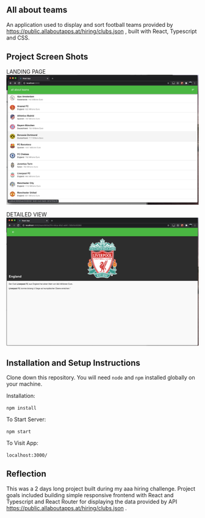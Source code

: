 ## All about teams

An application used to display and sort football teams provided by https://public.allaboutapps.at/hiring/clubs.json
, built with React, Typescript and CSS.

## Project Screen Shots
 
LANDING PAGE
![alt text](https://github.com/xen404/test_aaa/blob/main/src/screenshots/screenshot1.png?raw=true)

DETAILED VIEW
![alt text](https://github.com/xen404/test_aaa/blob/main/src/screenshots/screenshot2.png?raw=true)

## Installation and Setup Instructions
 
Clone down this repository. You will need `node` and `npm` installed globally on your machine.  

Installation:

`npm install`  

To Start Server:

`npm start`  

To Visit App:

`localhost:3000/`  

## Reflection

This was a 2 days long project built during my aaa hiring challenge. Project goals included building simple responsive frontend with React and Typescript and React Router for displaying the data provided by API https://public.allaboutapps.at/hiring/clubs.json .
